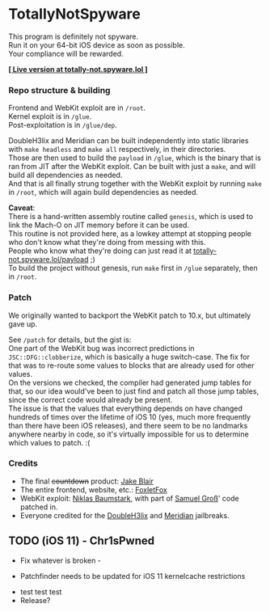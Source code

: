 # TotallyNotSpyware

This program is definitely not spyware.  
Run it on your 64-bit iOS device as soon as possible.  
Your compliance will be rewarded.

[**[ Live version at totally-not.spyware.lol ]**](https://totally-not.spyware.lol)

### Repo structure & building

Frontend and WebKit exploit are in `/root`.  
Kernel exploit is in `/glue`.  
Post-exploitation is in `/glue/dep`.

DoubleH3lix and Meridian can be built independently into static libraries with `make headless` and `make all` respectively, in their directories.  
Those are then used to build the `payload` in `/glue`, which is the binary that is ran from JIT after the WebKit exploit. Can be built with just a `make`, and will build all dependencies as needed.  
And that is all finally strung together with the WebKit exploit by running `make` in `/root`, which will again build dependencies as needed.

**Caveat**:  
There is a hand-written assembly routine called `genesis`, which is used to link the Mach-O on JIT memory before it can be used.  
This routine is not provided here, as a lowkey attempt at stopping people who don't know what they're doing from messing with this.  
People who know what they're doing can just read it at [totally-not.spyware.lol/payload](https://totally-not.spyware.lol/payload) ;)  
To build the project without genesis, run `make` first in `/glue` separately, then in `/root`.

### Patch

We originally wanted to backport the WebKit patch to 10.x, but ultimately gave up.  

See `/patch` for details, but the gist is:  
One part of the WebKit bug was incorrect predictions in `JSC::DFG::clobberize`, which is basically a huge switch-case. The fix for that was to re-route some values to blocks that are already used for other values.  
On the versions we checked, the compiler had generated jump tables for that, so our idea would've been to just find and patch all those jump tables, since the correct code would already be present.  
The issue is that the values that everything depends on have changed hundreds of times over the lifetime of iOS 10 (yes, much more frequently than there have been iOS releases), and there seem to be no landmarks anywhere nearby in code, so it's virtually impossible for us to determine which values to patch. :(

### Credits

- The final ~~countdown~~ product: [Jake Blair](https://twitter.com/JakeBlair420)
- The entire frontend, website, etc.: [FoxletFox](https://twitter.com/FoxletFox)
- WebKit exploit: [Niklas Baumstark](https://twitter.com/_niklasb/), with part of [Samuel Groß](https://twitter.com/5aelo/)' code patched in.
- Everyone credited for the [DoubleH3lix](https://github.com/Siguza/doubleH3lix) and [Meridian](https://github.com/PsychoTea/MeridianJB) jailbreaks.

## TODO (iOS 11) - Chr1sPwned
- Fix whatever is broken -
* Patchfinder needs to be updated for iOS 11 kernelcache restrictions
- test test test
- Release?
